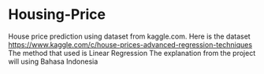 # Housing-Price
House price prediction using dataset from kaggle.com. Here is the dataset https://www.kaggle.com/c/house-prices-advanced-regression-techniques
The method that used is Linear Regression
The explanation from the project will using Bahasa Indonesia
